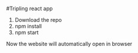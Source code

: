 #Tripling react app

1. Download the repo
2. npm install
3. npm start

Now the website will automatically open in browser
